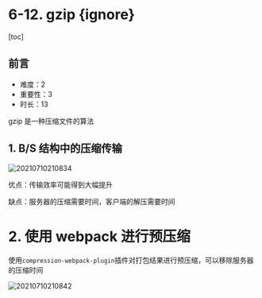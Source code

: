 # 6-12. gzip {ignore}

[toc]

## 前言

- 难度：2
- 重要性：3
- 时长：13

gzip 是一种压缩文件的算法

## 1. B/S 结构中的压缩传输

![20210710210834](https://cdn.jsdelivr.net/gh/123taojiale/dahuyou_picture@main/blogs/20210710210834.png)

优点：传输效率可能得到大幅提升

缺点：服务器的压缩需要时间，客户端的解压需要时间

# 2. 使用 webpack 进行预压缩

使用`compression-webpack-plugin`插件对打包结果进行预压缩，可以移除服务器的压缩时间

![20210710210842](https://cdn.jsdelivr.net/gh/123taojiale/dahuyou_picture@main/blogs/20210710210842.png)

